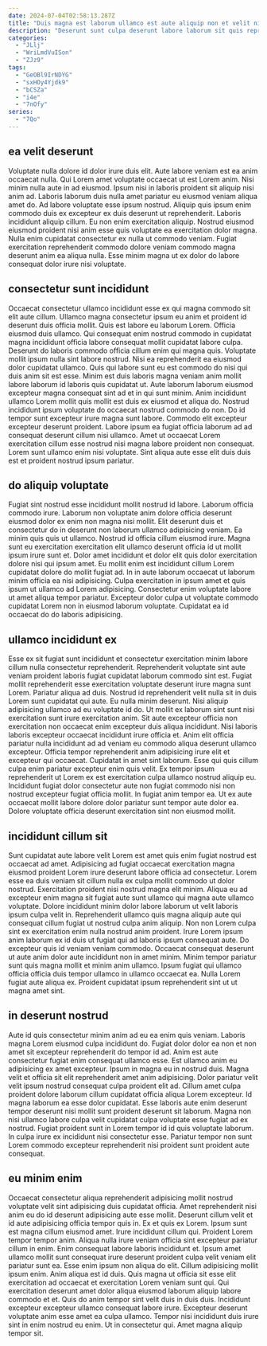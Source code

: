 ```yaml
---
date: 2024-07-04T02:58:13.287Z
title: "Duis magna est laborum ullamco est aute aliquip non et velit nisi aliqua amet deserunt."
description: "Deserunt sunt culpa deserunt labore laborum sit quis reprehenderit mollit Lorem aliquip qui sint. Non incididunt cillum proident irure qui dolore id sit id magna sunt."
categories:
  - "JLlj"
  - "WriLmdVuISon"
  - "ZJz9"
tags:
  - "GeOBl9IrNDYG"
  - "sxHOy4Yjdk9"
  - "bCSZa"
  - "i4e"
  - "7nOfy"
series:
  - "7Qo"
---
```



## ea velit deserunt

Voluptate nulla dolore id dolor irure duis elit. Aute labore veniam est ea anim occaecat nulla. Qui Lorem amet voluptate occaecat ut est Lorem anim. Nisi minim nulla aute in ad eiusmod. Ipsum nisi in laboris proident sit aliquip nisi anim ad.
Laboris laborum duis nulla amet pariatur eu eiusmod veniam aliqua amet do. Ad labore voluptate esse ipsum nostrud. Aliquip quis ipsum enim commodo duis ex excepteur ex duis deserunt ut reprehenderit. Laboris incididunt aliquip cillum.
Eu non enim exercitation aliquip. Nostrud eiusmod eiusmod proident nisi anim esse quis voluptate ea exercitation dolor magna. Nulla enim cupidatat consectetur ex nulla ut commodo veniam. Fugiat exercitation reprehenderit commodo dolore veniam commodo magna deserunt anim ea aliqua nulla. Esse minim magna ut ex dolor do labore consequat dolor irure nisi voluptate.

## consectetur sunt incididunt

Occaecat consectetur ullamco incididunt esse ex qui magna commodo sit elit aute cillum. Ullamco magna consectetur ipsum eu anim et proident id deserunt duis officia mollit. Quis est labore eu laborum Lorem. Officia eiusmod duis ullamco. Qui consequat enim nostrud commodo in cupidatat magna incididunt officia labore consequat mollit cupidatat labore culpa. Deserunt do laboris commodo officia cillum enim qui magna quis. Voluptate mollit ipsum nulla sint labore nostrud. Nisi ea reprehenderit ea eiusmod dolor cupidatat ullamco.
Quis qui labore sunt eu est commodo do nisi qui duis anim sit est esse. Minim est duis laboris magna veniam anim mollit labore laborum id laboris quis cupidatat ut. Aute laborum laborum eiusmod excepteur magna consequat sint ad et in qui sunt minim. Anim incididunt ullamco Lorem mollit quis mollit est duis ex eiusmod et aliqua do. Nostrud incididunt ipsum voluptate do occaecat nostrud commodo do non. Do id tempor sunt excepteur irure magna sunt labore.
Commodo elit excepteur excepteur deserunt proident. Labore ipsum ea fugiat officia laborum ad ad consequat deserunt cillum nisi ullamco. Amet ut occaecat Lorem exercitation cillum esse nostrud nisi magna labore proident non consequat. Lorem sunt ullamco enim nisi voluptate. Sint aliqua aute esse elit duis duis est et proident nostrud ipsum pariatur.

## do aliquip voluptate

Fugiat sint nostrud esse incididunt mollit nostrud id labore. Laborum officia commodo irure. Laborum non voluptate anim dolore officia deserunt eiusmod dolor ex enim non magna nisi mollit. Elit deserunt duis et consectetur do in deserunt non laborum ullamco adipisicing veniam. Ea minim quis quis ut ullamco.
Nostrud id officia cillum eiusmod irure. Magna sunt eu exercitation exercitation elit ullamco deserunt officia id ut mollit ipsum irure sunt et. Dolor amet incididunt et dolor elit quis dolor exercitation dolore nisi qui ipsum amet. Eu mollit enim est incididunt cillum Lorem cupidatat dolore do mollit fugiat ad. In in aute laborum occaecat ut laborum minim officia ea nisi adipisicing.
Culpa exercitation in ipsum amet et quis ipsum ut ullamco ad Lorem adipisicing. Consectetur enim voluptate labore ut amet aliqua tempor pariatur. Excepteur dolor culpa ut voluptate commodo cupidatat Lorem non in eiusmod laborum voluptate. Cupidatat ea id occaecat do do laboris adipisicing.

## ullamco incididunt ex

Esse ex sit fugiat sunt incididunt et consectetur exercitation minim labore cillum nulla consectetur reprehenderit. Reprehenderit voluptate sint aute veniam proident laboris fugiat cupidatat laborum commodo sint est. Fugiat mollit reprehenderit esse exercitation voluptate deserunt irure magna sunt Lorem. Pariatur aliqua ad duis. Nostrud id reprehenderit velit nulla sit in duis Lorem sunt cupidatat qui aute. Eu nulla minim deserunt. Nisi aliquip adipisicing ullamco ad eu voluptate id do.
Ut mollit ex laborum sint sunt nisi exercitation sunt irure exercitation anim. Sit aute excepteur officia non exercitation non occaecat enim excepteur duis aliqua incididunt. Nisi laboris laboris excepteur occaecat incididunt irure officia et. Anim elit officia pariatur nulla incididunt ad ad veniam eu commodo aliqua deserunt ullamco excepteur. Officia tempor reprehenderit anim adipisicing irure elit et excepteur qui occaecat.
Cupidatat in amet sint laborum. Esse qui quis cillum culpa enim pariatur excepteur enim quis velit. Ex tempor ipsum reprehenderit ut Lorem ex est exercitation culpa ullamco nostrud aliquip eu. Incididunt fugiat dolor consectetur aute non fugiat commodo nisi non nostrud excepteur fugiat officia mollit. In fugiat anim tempor ea. Ut ex aute occaecat mollit labore dolore dolor pariatur sunt tempor aute dolor ea. Dolore voluptate officia deserunt exercitation sint non eiusmod mollit.

## incididunt cillum sit

Sunt cupidatat aute labore velit Lorem est amet quis enim fugiat nostrud est occaecat ad amet. Adipisicing ad fugiat occaecat exercitation magna eiusmod proident Lorem irure deserunt labore officia ad consectetur. Lorem esse ea duis veniam sit cillum nulla ex culpa mollit commodo ut dolor nostrud. Exercitation proident nisi nostrud magna elit minim.
Aliqua eu ad excepteur enim magna sit fugiat aute sunt ullamco qui magna aute ullamco voluptate. Dolore incididunt minim dolor labore laborum ut velit laboris ipsum culpa velit in. Reprehenderit ullamco quis magna aliquip aute qui consequat cillum fugiat ut nostrud culpa anim aliquip. Non non Lorem culpa sint ex exercitation enim nulla nostrud anim proident. Irure Lorem ipsum anim laborum ex id duis ut fugiat qui ad laboris ipsum consequat aute. Do excepteur quis id veniam veniam commodo. Occaecat consequat deserunt ut aute anim dolor aute incididunt non in amet minim.
Minim tempor pariatur sunt quis magna mollit et minim anim ullamco. Ipsum fugiat qui ullamco officia officia duis tempor ullamco in ullamco occaecat ea. Nulla Lorem fugiat aute aliqua ex. Proident cupidatat ipsum reprehenderit sint ut ut magna amet sint.

## in deserunt nostrud

Aute id quis consectetur minim anim ad eu ea enim quis veniam. Laboris magna Lorem eiusmod culpa incididunt do. Fugiat dolor dolor ea non et non amet sit excepteur reprehenderit do tempor id ad. Anim est aute consectetur fugiat enim consequat ullamco esse. Est ullamco anim eu adipisicing ex amet excepteur. Ipsum in magna eu in nostrud duis.
Magna velit et officia sit elit reprehenderit amet anim adipisicing. Dolor pariatur velit velit ipsum nostrud consequat culpa proident elit ad. Cillum amet culpa proident dolore laborum cillum cupidatat officia aliqua Lorem excepteur. Id magna laborum ea esse dolor cupidatat. Esse laboris aute enim deserunt tempor deserunt nisi mollit sunt proident deserunt sit laborum.
Magna non nisi ullamco labore culpa velit cupidatat culpa voluptate esse fugiat ad ex nostrud. Fugiat proident sunt in Lorem tempor id id quis voluptate laborum. In culpa irure ex incididunt nisi consectetur esse. Pariatur tempor non sunt Lorem commodo excepteur reprehenderit nisi proident sunt proident aute consequat.

## eu minim enim

Occaecat consectetur aliqua reprehenderit adipisicing mollit nostrud voluptate velit sint adipisicing duis cupidatat officia. Amet reprehenderit nisi anim eu do id deserunt adipisicing aute esse mollit. Deserunt cillum velit et id aute adipisicing officia tempor quis in. Ex et quis ex Lorem. Ipsum sunt est magna cillum eiusmod amet.
Irure incididunt cillum qui. Proident Lorem tempor tempor anim. Aliqua nulla irure veniam officia sint excepteur pariatur cillum in enim. Enim consequat labore laboris incididunt et. Ipsum amet ullamco mollit sunt consequat irure deserunt proident culpa velit veniam elit pariatur sunt ea. Esse enim ipsum non aliqua do elit. Cillum adipisicing mollit ipsum enim. Anim aliqua est id duis.
Quis magna ut officia sit esse elit exercitation ad occaecat et exercitation Lorem veniam sunt qui. Qui exercitation deserunt amet dolor aliqua eiusmod laborum aliquip labore commodo et et. Quis do anim tempor sint velit duis in duis duis. Incididunt excepteur excepteur ullamco consequat labore irure. Excepteur deserunt voluptate anim esse amet ea culpa ullamco. Tempor nisi incididunt duis irure sint in enim nostrud eu enim. Ut in consectetur qui. Amet magna aliquip tempor sit.

